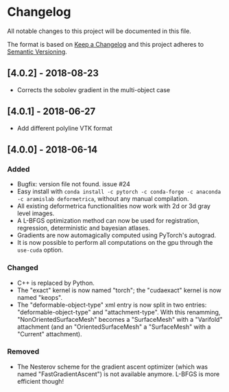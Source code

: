 # Changelog
All notable changes to this project will be documented in this file.

The format is based on [Keep a Changelog](http://keepachangelog.com/en/1.0.0/)
and this project adheres to [Semantic Versioning](http://semver.org/spec/v2.0.0.html).


## [4.0.2] - 2018-08-23
- Corrects the sobolev gradient in the multi-object case


## [4.0.1] - 2018-06-27
- Add different polyline VTK format


## [4.0.0] - 2018-06-14
### Added
- Bugfix: version file not found. issue #24
- Easy install with `conda install -c pytorch -c conda-forge -c anaconda -c aramislab deformetrica`, without any manual compilation.
- All existing deformetrica functionalities now work with 2d or 3d gray level images.
- A L-BFGS optimization method can now be used for registration, regression, deterministic and bayesian atlases.
- Gradients are now automagically computed using PyTorch's autograd.
- It is now possible to perform all computations on the gpu through the `use-cuda` option.

### Changed
- C++ is replaced by Python.
- The "exact" kernel is now named "torch"; the "cudaexact" kernel is now named "keops".
- The "deformable-object-type" xml entry is now split in two entries: "deformable-object-type" and "attachment-type". With this renamming, "NonOrientedSurfaceMesh" becomes a "SurfaceMesh" with a "Varifold" attachment (and an "OrientedSurfaceMesh" a "SurfaceMesh" with a "Current" attachment).

### Removed
- The Nesterov scheme for the gradient ascent optimizer (which was named "FastGradientAscent") is not available anymore. L-BFGS is more efficient though!
